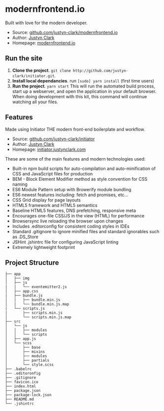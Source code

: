 # modernfrontend.io

Built with love for the modern developer.

* Source: [github.com/justyn-clark/modernfrontend.io](https://github.com/justyn-clark/modernfrontend.io)
* Author: [Justyn Clark](http://justynclark.com)
* Homepage: [modernfrontend.io](http://www.modernfrontend.io)

## Run the site

1. **Clone the project**. `git clone http://github.com/justyn-clark/initiator.git`.
2. **Install local dependancies**. run `[sudo] yarn install` (first time users)
3. **Run the project**. `yarn start`
This will run the automated build process, start up a webserver, and open the application in your default browser. When doing development with this kit, this command will continue watching all your files.


## Features

Made using Initiator THE modern front-end boilerplate and workflow.
* Source: [github.com/justyn-clark/initiator](http://github.com/justyn-clark/initiator)
* Author: [Justyn Clark](http://justynclark.com)
* Homepage: [initiator.justynclark.com](http://initiator.justynclark.com)

These are some of the main features and modern technologies used:
* Built-in npm build scripts for auto-compilation and auto-minification of CSS and JavaScript files for production
* BEM - Block Element Modifier method as style convention for CSS naming  
* ES6 Module Pattern setup with Browerify module bundling
* ES6 newest features including: fetch and promises, etc...     
* CSS Grid display for page layouts
* HTML5 framework and HTML5 semantics
* Baseline HTML5 features, DNS prefetching, responsive meta
* Encourages one-file CSS/JS in the view (HTML) for performance
* Browsersync live reloading the browser upon changes
* Includes .editorconfig for consistent coding styles in IDEs
* Standard .gitignore to ignore minified files and standard ignorables such as .DS_Store
* JSHint .jshintrc file for configuring JavaScript linting
* Extremely lightweight footprint

## Project Structure

````
├── app
│   ├── img
│   ├── js
|   |   └── eventemitter2.js
│   ├── app.css
|   ├── bundle.js
│   |   ├── bundle.min.js
│   |   └── bundle.min.js.map
|   └── scripts.js
|       ├── scripts.min.js
│       └── scripts.min.js.map
├── src
│   └── js
│   │   ├── modules
│   │   └── scripts
│   ├── app.js
│   └── scss
│       ├── base
│       ├── mixins
│       ├── modules
│       ├── partials
│       └── style.scss
├── .babelrc
├── .editoronfig
├── .gitignore
├── favicon.ico
├── index.html
├── package.json
├── package-lock.json
├── README.md
└── .jshintrc
````
